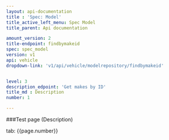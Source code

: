 ```yaml
---
layout: api-documentation
title : 'Spec: Model'
title_active_left_menu: Spec Model
title_parent: Api documentation

amount_version: 2
title-endpoint: findbymakeid
spec: spec_model
version: v1
api: vehicle
dropdown-link: 'v1/api/vehicle/modelrepository/findbymakeid'


level: 3
description_edpoint: 'Get makes by ID'
title_md : Description
number: 1

---
```



###Test page (Description)

tab: {{page.number}}

